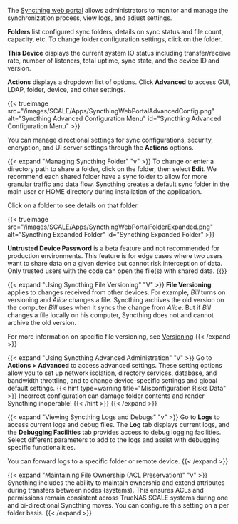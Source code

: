 &NewLine;

The [Syncthing web portal](https://docs.syncthing.net/intro/gui.html) allows administrators to monitor and manage the synchronization process, view logs, and adjust settings.

**Folders** list configured sync folders, details on sync status and file count, capacity, etc.
To change folder configuration settings, click on the folder.

**This Device** displays the current system IO status including transfer/receive rate, number of listeners, total uptime, sync state, and the device ID and version.

**Actions** displays a dropdown list of options.
Click **Advanced** to access GUI, LDAP, folder, device, and other settings.

{{< trueimage src="/images/SCALE/Apps/SyncthingWebPortalAdvancedConfig.png" alt="Syncthing Advanced Configuration Menu" id="Syncthing Advanced Configuration Menu" >}}

You can manage directional settings for sync configurations, security, encryption, and UI server settings through the **Actions** options.

{{< expand "Managing Syncthing Folder" "v" >}}
To change or enter a directory path to share a folder, click on the folder, then select **Edit**.
We recommend each shared folder have a sync folder to allow for more granular traffic and data flow.
Syncthing creates a default sync folder in the main user or HOME directory during installation of the application.

Click on a folder to see details on that folder.

{{< trueimage src="/images/SCALE/Apps/SyncthingWebPortalFolderExpanded.png" alt="Syncthing Expanded Folder" id="Syncthing Expanded Folder" >}}

**Untrusted Device Password** is a beta feature and not recommended for production environments.
This feature is for edge cases where two users want to share data on a given device but cannot risk interception of data.
Only trusted users with the code can open the file(s) with shared data.
{{</expand >}}

{{< expand "Using Syncthing File Versioning" "V" >}}
**File Versioning** applies to changes received from other devices.
For example, *Bill* turns on versioning and *Alice* changes a file.
Syncthing archives the old version on the computer *Bill* uses when it syncs the change from *Alice*.
But if *Bill* changes a file locally on his computer, Syncthing does not and cannot archive the old version.

For more information on specific file versioning, see [Versioning](https://docs.syncthing.net/v1.23.2/users/versioning)
{{< /expand >}}

{{< expand "Using Syncthing Advanced Administration" "v" >}}
Go to **Actions > Advanced** to access advanced settings.
These setting options allow you to set up network isolation, directory services, database, and bandwidth throttling, and to change device-specific settings and global default settings.
{{< hint type=warning title="Misconfiguration Risks Data" >}}
Incorrect configuration can damage folder contents and render Syncthing inoperable!
{{< /hint >}}
{{< /expand >}}

{{< expand "Viewing Syncthing Logs and Debugs" "v" >}}
Go to **Logs** to access current logs and debug files.
The **Log** tab displays current logs, and the **Debugging Facilities** tab provides access to debug logging facilities.
Select different parameters to add to the logs and assist with debugging specific functionalities.

You can forward logs to a specific folder or remote device.
{{< /expand >}}

{{< expand "Maintaining File Ownership (ACL Preservation)" "v" >}}
Syncthing includes the ability to maintain ownership and extend attributes during transfers between nodes (systems).
This ensures ACLs and permissions remain consistent across TrueNAS SCALE systems during one and bi-directional Syncthing moves.
You can configure this setting on a per folder basis.
{{< /expand >}}